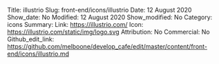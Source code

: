 Title: illustrio
Slug: front-end/icons/illustrio
Date: 12 August 2020
Show_date: No
Modified: 12 August 2020
Show_modified: No
Category: icons
Summary:
Link: https://illustrio.com/
Icon: https://illustrio.com/static/img/logo.svg
Attribution: No
Commercial: No
Github_edit_link: https://github.com/melboone/develop_cafe/edit/master/content/front-end/icons/illustrio.md